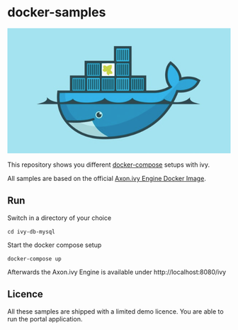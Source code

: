# docker-samples

![Axon Ivy Engine on Docker](axonivy-engine-on-docker.png)

This repository shows you different [docker-compose](https://docs.docker.com/compose/) setups with ivy.

All samples are based on the official [Axon.ivy Engine Docker Image](https://hub.docker.com/r/axonivy/axonivy-engine/).

## Run

Switch in a directory of your choice

    cd ivy-db-mysql

Start the docker compose setup

    docker-compose up
    
Afterwards the Axon.ivy Engine is available under http://localhost:8080/ivy

## Licence

All these samples are shipped with a limited demo licence. You are able to run the portal application.
